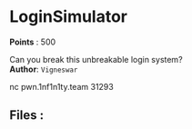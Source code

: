 # LoginSimulator
**Points** : 500

Can you break this unbreakable login system?<br><b>Author</b>: `Vigneswar`

nc pwn.1nf1n1ty.team 31293

## Files : 

